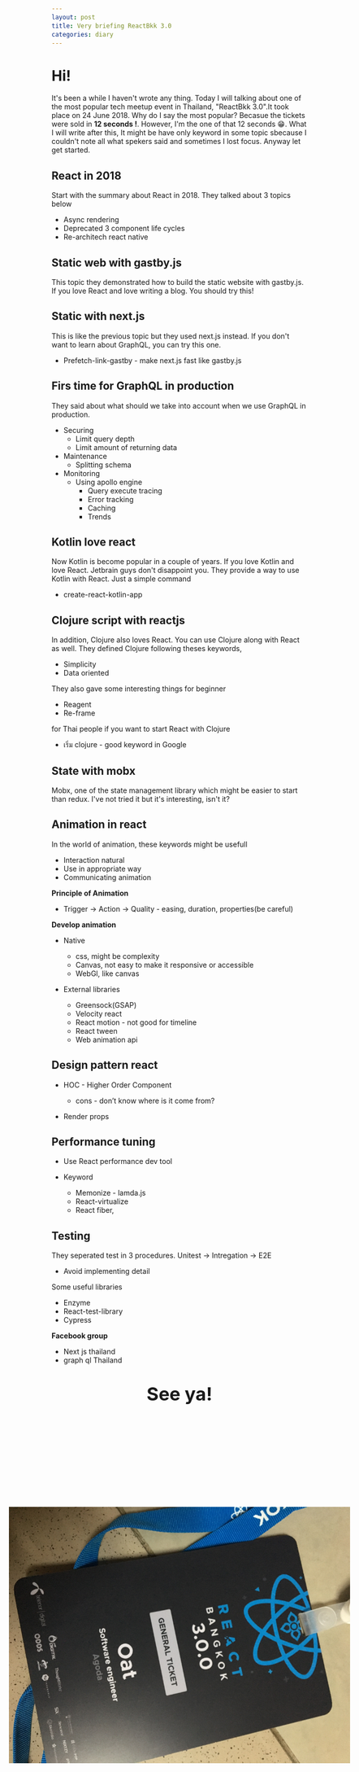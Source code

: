 ```yaml
---
layout: post
title: Very briefing ReactBkk 3.0
categories: diary
---
```


# Hi!

It's been a while I haven't wrote any thing. Today I will talking about one of the most popular tech meetup event in Thailand, "ReactBkk 3.0".It took place on 24 June 2018. Why do I say the most popular? Becasue the tickets were sold in **12 seconds !**. However, I'm the one of that 12 seconds :grin:. What I will write after this, It might be have only keyword in some topic sbecause I couldn't note all what spekers said and sometimes I lost focus. Anyway let get started.

## React in 2018 

Start with the summary about React in 2018. They talked about 3 topics below

- Async rendering 
- Deprecated 3 component life cycles 
- Re-architech react native 

## Static web with gastby.js 

This topic they demonstrated how to build the static website with gastby.js. If you love React and love writing a blog. You should try this!

## Static with next.js 

This is like the previous topic but they used next.js instead. If you don't want to learn about GraphQL, you can try this one.

- Prefetch-link-gastby - make next.js fast like gastby.js

## Firs time for GraphQL in production 

They said about what should we take into account when we use GraphQL in production. 

- Securing 
  - Limit query depth 
  - Limit amount of returning data 
- Maintenance  
  - Splitting schema 
- Monitoring  
  - Using apollo engine 
    - Query execute tracing
    - Error tracking
    - Caching
    - Trends 

## Kotlin love react 

Now Kotlin is become popular in a couple of years. If you love Kotlin and love React. Jetbrain guys don't disappoint you. They provide a way to use Kotlin with React. Just a simple command

- create-react-kotlin-app 

## Clojure script with reactjs 

In addition, Clojure also loves React. You can use Clojure along with React as well. They defined Clojure following theses keywords,

- Simplicity 
- Data oriented  

They also gave some interesting things for beginner

- Reagent 
- Re-frame 
 
for Thai people if you want to start React with Clojure

- เริ่ม clojure - good keyword in Google 

## State with mobx 

Mobx, one of the state management library which might be easier to start than redux. I've not tried it but it's interesting, isn't it? 

## Animation in react 

In the world of animation, these keywords might be usefull

- Interaction natural  
- Use in appropriate way  
- Communicating animation  

**Principle of Animation**

- Trigger -> Action -> Quality - easing, duration, properties(be careful) 

**Develop animation**

- Native 
  - css, might be complexity  
  - Canvas, not easy to make it responsive or accessible  
  - WebGl, like canvas 

- External libraries 
  - Greensock(GSAP)
  - Velocity react 
  - React motion - not good for timeline 
  - React tween 
  - Web animation api 

## Design pattern react 

- HOC - Higher Order Component
  - cons - don’t know where is it come from? 

- Render props 

## Performance tuning 

- Use React performance dev tool 

- Keyword 

  -  Memonize - lamda.js 
  -  React-virtualize 
  -  React fiber,  
 
## Testing 

They seperated test in 3 procedures. Unitest -> Intregation -> E2E

- Avoid implementing detail 

Some useful libraries

- Enzyme 
- React-test-library 
- Cypress  

**Facebook group**

- Next js thailand
- graph ql Thailand 

<div style="position:relative;text-align:center;height:800px">
  <p style='font-size:36px'><b>See ya!</b></p>
  <img style='position:relative;top:80px;transform: rotate(90deg)' src="/assets/img/reactbkk3_0.jpg" />
</div>
